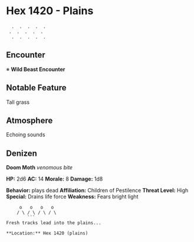 # Hex 1420 - Plains
```
  .  .  .  .  .
 .  .  .  .  .
  .  .  .  .  .
```

## Encounter

※ **Wild Beast Encounter**

## Notable Feature

Tall grass

## Atmosphere

Echoing sounds

## Denizen

**Doom Moth**
*venomous bite*

**HP:** 2d6 **AC:** 14 **Morale:** 8
**Damage:** 1d8

**Behavior:** plays dead
**Affiliation:** Children of Pestilence
**Threat Level:** High
**Special:** Drains life force
**Weakness:** Fears bright light

```
     o   o   o   o
    / \ / \ / \ / \
        ```
Fresh tracks lead into the plains...

**Location:** Hex 1420 (plains)
